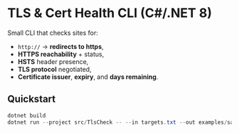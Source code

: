 # TLS & Cert Health CLI (C#/.NET 8)

Small CLI that checks sites for:
- `http://` → **redirects to https**,
- **HTTPS reachability** + status,
- **HSTS** header presence,
- **TLS protocol** negotiated,
- **Certificate issuer**, **expiry**, and **days remaining**.

## Quickstart
```powershell
dotnet build
dotnet run --project src/TlsCheck -- --in targets.txt --out examples/sample.jsonl --fail-if-expiring 30 
